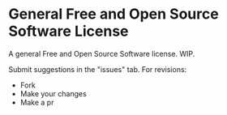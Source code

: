 # General Free and Open Source Software License
A general Free and Open Source Software license. WIP.


Submit suggestions in the "issues" tab. For revisions:

- Fork
- Make your changes
- Make a pr
